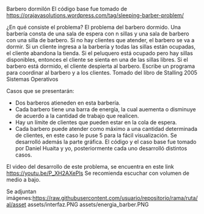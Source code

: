 Barbero dormilón
El código base fue tomado de https://orajavasolutions.wordpress.com/tag/sleeping-barber-problem/

¿En qué consiste el problema? 
El problema del barbero dormido. Una barbería consta de una sala de espera con n sillas y una sala de barbero con una silla de barbero. Si no hay clientes que atender, el barbero se va a dormir. Si un cliente ingresa a la barbería y todas las sillas están ocupadas, el cliente abandona la tienda. Si el peluquero está ocupado pero hay sillas disponibles, entonces el cliente se sienta en una de las sillas libres. Si el barbero está dormido, el cliente despierta al barbero. Escribe un programa para coordinar al barbero y a los clientes.
Tomado del libro de Stalling 2005 Sistemas Operativos

Casos que se presentarán:
- Dos barberos atieneden en esta barbería.
- Cada barbero tiene una barra de energía, la cual auementa o disminuye de acuerdo a la cantidad de trabajo que realicen.
- Hay un límite de clientes que pueden estar en la cola de espera.
- Cada barbero puede atender como máximo a una cantidad determinada de clientes, en este caso le puse 5 para la fácil visualización.
Se desarrolló además la parte gráfica.
El código y el caso base fue tomado por Daniel Huaita y yo, posteriormente cada uno desarrolló distintos casos.

El video del desarrollo de este problema, se encuentra en este link https://youtu.be/P_XH2AXePls Se recomienda escuchar con volumen de medio a bajo.

Se adjuntan imágenes:https://raw.githubusercontent.com/usuario/repositorio/rama/ruta/al/asset
assets/interfaz.PNG
assets/energia_barber.PNG
